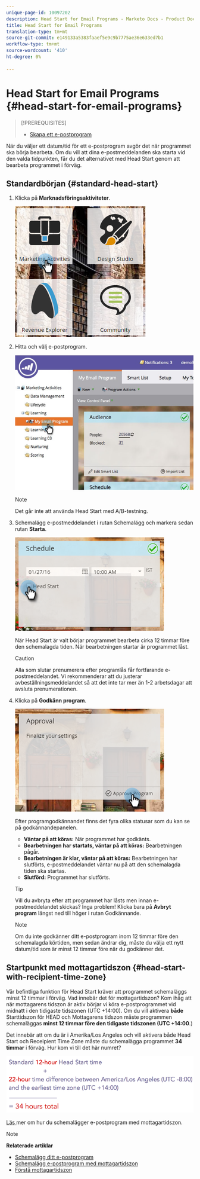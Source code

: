 ```yaml
---
unique-page-id: 10097202
description: Head Start for Email Programs - Marketo Docs - Product Documentation
title: Head Start for Email Programs
translation-type: tm+mt
source-git-commit: e149133a5383faaef5e9c9b7775ae36e633ed7b1
workflow-type: tm+mt
source-wordcount: '410'
ht-degree: 0%

---
```



# Head Start for Email Programs {#head-start-for-email-programs}

>[!PREREQUISITES]
>
>* [Skapa ett e-postprogram](../../../../product-docs/email-marketing/email-programs/creating-an-email-program/create-an-email-program.md)

>



När du väljer ett datum/tid för ett e-postprogram avgör det när programmet ska börja bearbeta. Om du vill att dina e-postmeddelanden ska starta vid den valda tidpunkten, får du det alternativet med Head Start genom att bearbeta programmet i förväg.

## Standardbörjan {#standard-head-start}

1. Klicka på **Marknadsföringsaktiviteter**.

   ![](assets/one-1.png)

1. Hitta och välj e-postprogram.

   ![](assets/selectemailprogram-4.jpg)

   >[!NOTE]
   >
   >Det går inte att använda Head Start med A/B-testning.

1. Schemalägg e-postmeddelandet i rutan Schemalägg och markera sedan rutan **Starta**.

   ![](assets/three-1.png)

   När Head Start är valt börjar programmet bearbeta cirka 12 timmar före den schemalagda tiden. När bearbetningen startar är programmet låst.

   >[!CAUTION]
   >
   >Alla som slutar prenumerera efter programlås får fortfarande e-postmeddelandet. Vi rekommenderar att du justerar avbeställningsmeddelandet så att det inte tar mer än 1-2 arbetsdagar att avsluta prenumerationen.

1. Klicka på **Godkänn program**.

   ![](assets/four-1.png)

   Efter programgodkännandet finns det fyra olika statusar som du kan se på godkännandepanelen.

   * **Väntar på att köras:** När programmet har godkänts.
   * **Bearbetningen har startats, väntar på att köras:** Bearbetningen pågår.
   * **Bearbetningen är klar, väntar på att köras:** Bearbetningen har slutförts, e-postmeddelandet väntar nu på att den schemalagda tiden ska startas.
   * **Slutförd:** Programmet har slutförts.

   >[!TIP]
   >
   >Vill du avbryta efter att programmet har låsts men innan e-postmeddelandet skickas? Inga problem! Klicka bara på **Avbryt program** längst ned till höger i rutan Godkännande.

   >[!NOTE]
   >
   >Om du inte godkänner ditt e-postprogram inom 12 timmar före den schemalagda körtiden, men sedan ändrar dig, måste du välja ett nytt datum/tid som är minst 12 timmar före när du godkänner det.

## Startpunkt med mottagartidszon {#head-start-with-recipient-time-zone}

Vår befintliga funktion för Head Start kräver att programmet schemaläggs minst 12 timmar i förväg. Vad innebär det för mottagartidszon? Kom ihåg att när mottagarens tidszon är aktiv börjar vi köra e-postprogrammet vid midnatt i den tidigaste tidszonen (UTC +14:00). Om du vill aktivera **både** Starttidszon för HEAD och Mottagarens tidszon måste programmen schemaläggas **minst 12 timmar före den tidigaste tidszonen (UTC +14:00**.)

Det innebär att om du är i Amerika/Los Angeles och vill aktivera både Head Start och Receipient Time Zone måste du schemalägga programmet **34 timmar** i förväg. Hur kom vi till det här numret?

![](assets/image2017-12-5-13-3a11-3a46.png)

[Läs ](scheduling-with-recipient-time-zone/schedule-email-programs-with-recipient-time-zone.md) mer om hur du schemalägger e-postprogram med mottagartidszon.

>[!NOTE]
>
>**Relaterade artiklar**
>
>* [Schemalägg ditt e-postprogram](schedule-your-email-program.md)
>* [Schemalägg e-postprogram med mottagartidszon](scheduling-with-recipient-time-zone/schedule-email-programs-with-recipient-time-zone.md)
>* [Förstå mottagartidszon](scheduling-with-recipient-time-zone/understanding-recipient-time-zone.md)

>



